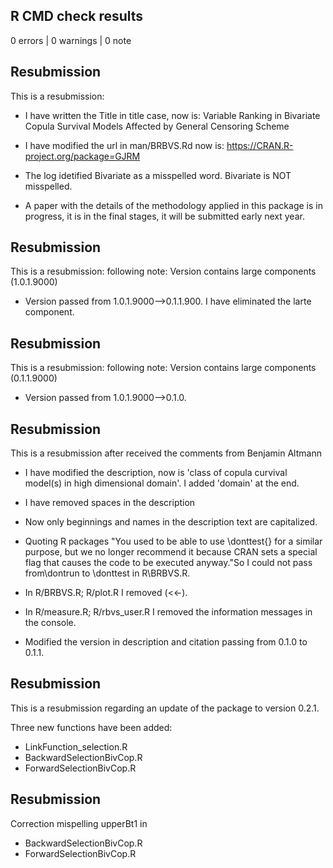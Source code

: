 ## R CMD check results

0 errors | 0 warnings | 0 note

## Resubmission

This is a resubmission:
* I have written the Title in title case, now is: Variable Ranking in Bivariate Copula Survival Models Affected by General Censoring Scheme

* I have modified the url in man/BRBVS.Rd now is: https://CRAN.R-project.org/package=GJRM

* The log idetified Bivariate as a misspelled word. Bivariate is NOT misspelled. 

* A paper with the details of the  methodology applied in this package is in progress, it is in the final stages, it will be submitted early next year.


## Resubmission

This is a resubmission:
following note:   Version contains large components (1.0.1.9000)
* Version passed from 1.0.1.9000-->0.1.1.900. I have eliminated the larte component.


## Resubmission

This is a resubmission:
following note:   Version contains large components (0.1.1.9000)
* Version passed from 1.0.1.9000-->0.1.0.


## Resubmission

This is a resubmission after received the comments from Benjamin Altmann

* I have modified the description, now is 'class of copula curvival model(s) in high dimensional domain'. I added 'domain' at the end.
* I have removed spaces in the description
* Now  only  beginnings and names in the description text are capitalized.

* Quoting R packages "You used to be able to use \donttest{} for a similar purpose, but we no longer recommend it because CRAN sets a special flag that causes the code to be executed anyway.︎"So I could not pass from\dontrun to \donttest in R\BRBVS.R.

* In R/BRBVS.R; R/plot.R I removed (<<-). 
* In R/measure.R; R/rbvs_user.R I removed the information messages in the console.
* Modified the version in description and citation passing from 0.1.0 to 0.1.1.


## Resubmission

This is a resubmission regarding an update of the package to version 0.2.1.

Three new functions have been added:

* LinkFunction_selection.R
* BackwardSelectionBivCop.R
* ForwardSelectionBivCop.R

## Resubmission

Correction mispelling upperBt1 in 

* BackwardSelectionBivCop.R
* ForwardSelectionBivCop.R
